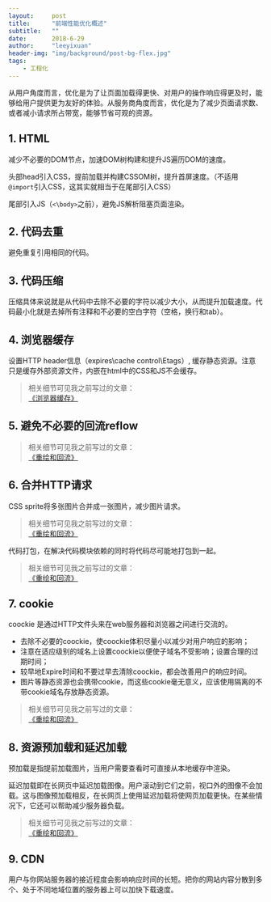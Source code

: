```yaml
---
layout:     post
title:      "前端性能优化概述"
subtitle:   ""
date:       2018-6-29
author:     "leeyixuan"
header-img: "img/background/post-bg-flex.jpg"
tags:
    - 工程化
---
```



从用户角度而言，优化是为了让页面加载得更快、对用户的操作响应得更及时，能够给用户提供更为友好的体验。从服务商角度而言，优化是为了减少页面请求数、或者减小请求所占带宽，能够节省可观的资源。

## 1. HTML
减少不必要的DOM节点，加速DOM树构建和提升JS遍历DOM的速度。 

头部head引入CSS，提前加载并构建CSSOM树，提升首屏速度。（不适用`@import`引入CSS，这其实就相当于在尾部引入CSS）

尾部引入JS（`<\body>`之前），避免JS解析阻塞页面渲染。

## 2. 代码去重
避免重复引用相同的代码。
## 3. 代码压缩
压缩具体来说就是从代码中去除不必要的字符以减少大小，从而提升加载速度。代码最小化就是去掉所有注释和不必要的空白字符（空格，换行和tab）。
## 4. 浏览器缓存
设置HTTP header信息（expires\cache control\Etags）, 缓存静态资源。注意只是缓存外部资源文件，内嵌在html中的CSS和JS不会缓存。
>相关细节可见我之前写过的文章：   
[《浏览器缓存》](https://leeyixuan.github.io/2017/04/05/IFC/)
## 5. 避免不必要的回流reflow
>相关细节可见我之前写过的文章：   
[《重绘和回流》](https://leeyixuan.github.io/2017/11/28/reflow/)

## 6. 合并HTTP请求
CSS sprite将多张图片合并成一张图片，减少图片请求。
>相关细节可见我之前写过的文章：   
[《重绘和回流》](https://leeyixuan.github.io/2017/11/28/reflow/)


代码打包，在解决代码模块依赖的同时将代码尽可能地打包到一起。
>相关细节可见我之前写过的文章：   
[《重绘和回流》](https://leeyixuan.github.io/2017/11/28/reflow/)

## 7. cookie
coockie 是通过HTTP文件头来在web服务器和浏览器之间进行交流的。
- 去除不必要的coockie，使coockie体积尽量小以减少对用户响应的影响；
- 注意在适应级别的域名上设置coockie以便使子域名不受影响；设置合理的过期时间；
- 较早地Expire时间和不要过早去清除coockie，都会改善用户的响应时间。
- 图片等静态资源也会携带cookie，而这些cookie毫无意义，应该使用隔离的不带cookie域名存放静态资源。
>相关细节可见我之前写过的文章：   
[《重绘和回流》](https://leeyixuan.github.io/2017/11/28/reflow/)

## 8. 资源预加载和延迟加载

预加载是指提前加载图片，当用户需要查看时可直接从本地缓存中渲染。

延迟加载即在长网页中延迟加载图像。用户滚动到它们之前，视口外的图像不会加载。这与图像预加载相反，在长网页上使用延迟加载将使网页加载更快。在某些情况下，它还可以帮助减少服务器负载。
>相关细节可见我之前写过的文章：   
[《重绘和回流》](https://leeyixuan.github.io/2017/11/28/reflow/)


## 9. CDN
用户与你网站服务器的接近程度会影响响应时间的长短。把你的网站内容分散到多个、处于不同地域位置的服务器上可以加快下载速度。